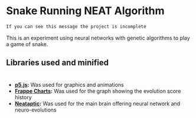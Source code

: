 # Snake Running NEAT Algorithm

```sh
If you can see this message the project is incomplete
```

This is an experiment using neural networks with genetic algorithms to play a game of snake.

## Libraries used and minified

#

- **[p5.js](https://p5js.org/):** Was used for graphics and animations
- **[Frappe Charts](https://frappe.github.io/charts/):** Was used for the graph showing the evolution score history
- **[Neataptic](https://wagenaartje.github.io/neataptic/):** Was used for the main brain offering neural network and neuro-evolutions
